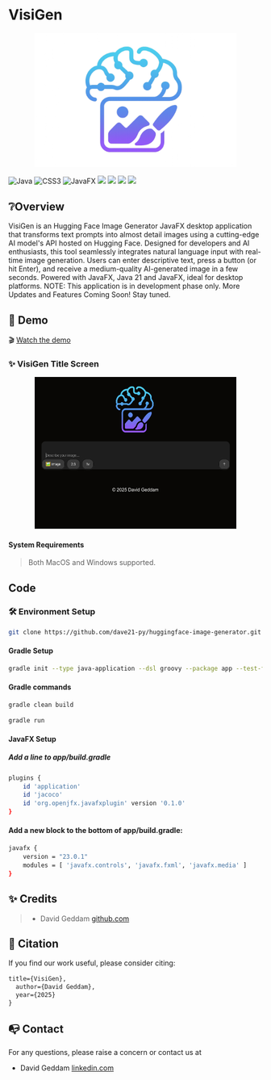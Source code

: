 # VisiGen

<p align="center">
<img src="logo.png"
width="400">
</p>

  ![Java](https://img.shields.io/badge/java-%23ED8B00.svg?style=for-the-badge&logo=openjdk&logoColor=white) ![CSS3](https://img.shields.io/badge/css3-%231572B6.svg?style=for-the-badge&logo=css3&logoColor=white) ![JavaFX](https://img.shields.io/badge/javafx-%23FF0000.svg?style=for-the-badge&logo=javafx&logoColor=white) <img src="https://img.shields.io/badge/-HuggingFace-FDEE21?style=for-the-badge&logo=HuggingFace&logoColor=black" /> <img src="https://img.shields.io/badge/gradle-02303A?style=for-the-badge&logo=gradle&logoColor=white" /> <img src="https://img.shields.io/badge/Visual_Studio_Code-0078D4?style=for-the-badge&logo=visual%20studio%20code&logoColor=white" /> <img src="https://img.shields.io/badge/GIT-E44C30?style=for-the-badge&logo=git&logoColor=white" />  


## ❔Overview

VisiGen is an Hugging Face Image Generator JavaFX desktop application that transforms text prompts into almost detail images using a cutting-edge AI model's API hosted on Hugging Face. Designed for developers and AI enthusiasts, this tool seamlessly integrates natural language input with real-time image generation.
Users can enter descriptive text, press a button (or hit Enter), and receive a medium-quality AI-generated image in a few seconds. Powered with JavaFX, Java 21 and JavaFX, ideal for desktop platforms.
NOTE:
This application is in development phase only. More Updates and Features Coming Soon!
Stay tuned.


## 👀 Demo

🎬 [Watch the demo](CuatrosGame.mp4)


### ✨ VisiGen Title Screen

<p align="center">
<img src="titlescreen.png"
width="400">
</p>

#### System Requirements

> Both MacOS and Windows supported.


## Code

### 🛠️ Environment Setup

```bash
git clone https://github.com/dave21-py/huggingface-image-generator.git
```

#### Gradle Setup

```bash
gradle init --type java-application --dsl groovy --package app --test-framework junit-jupiter --use-defaults --overwrite 
```
#### Gradle commands

```bash
gradle clean build
```

```bash
gradle run
```

#### JavaFX Setup
##### Add a line to app/build.gradle
```bash
plugins {
    id 'application'
    id 'jacoco'
    id 'org.openjfx.javafxplugin' version '0.1.0'
}
```
#### Add a new block to the bottom of app/build.gradle:
```bash
javafx {
    version = "23.0.1"
    modules = [ 'javafx.controls', 'javafx.fxml', 'javafx.media' ]
}
```

## ✨ Credits

> + David Geddam [github.com](https://github.com/dave21-py)


## 🚀 Citation

If you find our work useful, please consider citing:

```
title={VisiGen},
  author={David Geddam},
  year={2025}
}
```

## 📭 Contact

For any questions, please raise a concern or contact us at
+ David Geddam [linkedin.com](https://www.linkedin.com/in/david-geddam/)
